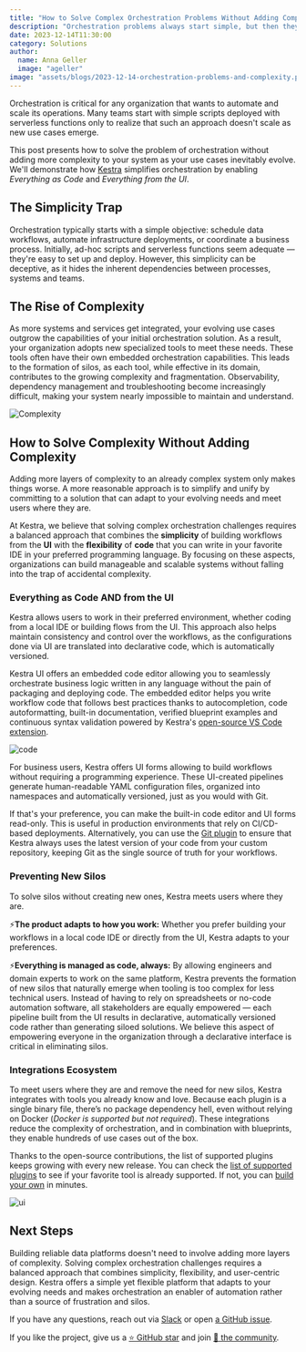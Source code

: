 ```yaml
---
title: "How to Solve Complex Orchestration Problems Without Adding Complexity"
description: "Orchestration problems always start simple, but then they grow into unmaintainable systems with workflow and data silos. How to avoid it? Find out in this post."
date: 2023-12-14T11:30:00
category: Solutions
author:
  name: Anna Geller
  image: "ageller"
image: "assets/blogs/2023-12-14-orchestration-problems-and-complexity.png"
---
```


Orchestration is critical for any organization that wants to automate and scale its operations. Many teams start with simple scripts deployed with serverless functions only to realize that such an approach doesn't scale as new use cases emerge.

This post presents how to solve the problem of orchestration without adding more complexity to your system as your use cases inevitably evolve. We'll demonstrate how [Kestra](https://github.com/kestra-io/kestra) simplifies orchestration by enabling _Everything as Code_ and _Everything from the UI_.


## The Simplicity Trap

Orchestration typically starts with a simple objective: schedule data workflows, automate infrastructure deployments, or coordinate a business process. Initially, ad-hoc scripts and serverless functions seem adequate — they're easy to set up and deploy. However, this simplicity can be deceptive, as it hides the inherent dependencies between processes, systems and teams.


## The Rise of Complexity

As more systems and services get integrated, your evolving use cases outgrow the capabilities of your initial orchestration solution. As a result, your organization adopts new specialized tools to meet these needs. These tools often have their own embedded orchestration capabilities. This leads to the formation of silos, as each tool, while effective in its domain, contributes to the growing complexity and fragmentation. Observability, dependency management and troubleshooting become increasingly difficult, making your system nearly impossible to maintain and understand.

![Complexity](assets/blogs/2023-12-14-orchestration-problems-and-complexity/complexity.gif)


## How to Solve Complexity Without Adding Complexity

Adding more layers of complexity to an already complex system only makes things worse. A more reasonable approach is to simplify and unify by committing to a solution that can adapt to your evolving needs and meet users where they are.

At Kestra, we believe that solving complex orchestration challenges requires a balanced approach that combines the **simplicity** of building workflows from the **UI** with the **flexibility** of **code** that you can write in your favorite IDE in your preferred programming language. By focusing on these aspects, organizations can build manageable and scalable systems without falling into the trap of accidental complexity.

### Everything as Code AND from the UI

Kestra allows users to work in their preferred environment, whether coding from a local IDE or building flows from the UI. This approach also helps maintain consistency and control over the workflows, as the configurations done via UI are translated into declarative code, which is automatically versioned.

Kestra UI offers an embedded code editor allowing you to seamlessly orchestrate business logic written in any language without the pain of packaging and deploying code. The embedded editor helps you write workflow code that follows best practices thanks to autocompletion, code autoformatting, built-in documentation, verified blueprint examples and continuous syntax validation powered by Kestra's [open-source VS Code extension](https://marketplace.visualstudio.com/items?itemName=kestra-io.kestra).

![code](assets/blogs/2023-12-14-orchestration-problems-and-complexity/editor.png)

For business users, Kestra offers UI forms allowing to build workflows without requiring a programming experience. These UI-created pipelines generate human-readable YAML configuration files, organized into namespaces and automatically versioned, just as you would with Git.

If that's your preference, you can make the built-in code editor and UI forms read-only. This is useful in production environments that rely on CI/CD-based deployments. Alternatively, you can use the [Git plugin](/plugins/plugin-git/) to ensure that Kestra always uses the latest version of your code from your custom repository, keeping Git as the single source of truth for your workflows.


### Preventing New Silos

To solve silos without creating new ones, Kestra meets users where they are.

⚡️**The product adapts to how you work:** Whether you prefer building your workflows in a local code IDE or directly from the UI, Kestra adapts to your preferences.

⚡️**Everything is managed as code, always:** By allowing engineers and domain experts to work on the same platform, Kestra prevents the formation of new silos that naturally emerge when tooling is too complex for less technical users. Instead of having to rely on spreadsheets or no-code automation software, all stakeholders are equally empowered — each pipeline built from the UI results in declarative, automatically versioned code rather than generating siloed solutions. We believe this aspect of empowering everyone in the organization through a declarative interface is critical in eliminating silos.


### Integrations Ecosystem

To meet users where they are and remove the need for new silos, Kestra integrates with tools you already know and love. Because each plugin is a single binary file, there’s no package dependency hell, even without relying on Docker (_Docker is supported but not required_). These integrations reduce the complexity of orchestration, and in combination with blueprints, they enable hundreds of use cases out of the box.

Thanks to the open-source contributions, the list of supported plugins keeps growing with every new release. You can check the [list of supported plugins](/plugins/) to see if your favorite tool is already supported. If not, you can [build your own](https://kestra.io/docs/plugin-developer-guide) in minutes.

![ui](assets/blogs/2023-12-14-orchestration-problems-and-complexity/ui.png)


## Next Steps

Building reliable data platforms doesn't need to involve adding more layers of complexity. Solving complex orchestration challenges requires a balanced approach that combines simplicity, flexibility, and user-centric design. Kestra offers a simple yet flexible platform that adapts to your evolving needs and makes orchestration an enabler of automation rather than a source of frustration and silos.

If you have any questions, reach out via [Slack](https://kestra.io/slack) or open [a GitHub issue](https://github.com/kestra-io/kestra).

If you like the project, give us a [⭐️ GitHub star](https://github.com/kestra-io/kestra) and join [🫶 the community](https://kestra.io/slack).
